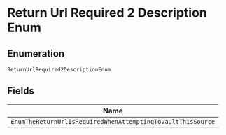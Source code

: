 
# Return Url Required 2 Description Enum

## Enumeration

`ReturnUrlRequired2DescriptionEnum`

## Fields

| Name |
|  --- |
| `EnumTheReturnUrlIsRequiredWhenAttemptingToVaultThisSource` |

